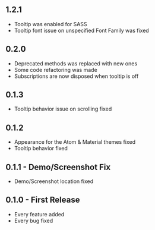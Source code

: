 ## 1.2.1
* Tooltip was enabled for SASS
* Tooltip font issue on unspecified Font Family was fixed

## 0.2.0
* Deprecated methods was replaced with new ones
* Some code refactoring was made
* Subscriptions are now disposed when tooltip is off

## 0.1.3
* Tooltip behavior issue on scrolling fixed

## 0.1.2
* Appearance for the Atom & Material themes fixed
* Tooltip behavior fixed

## 0.1.1 - Demo/Screenshot Fix
* Demo/Screenshot location fixed

## 0.1.0 - First Release
* Every feature added
* Every bug fixed
